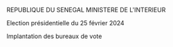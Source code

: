 REPUBLIQUE DU SENEGAL MINISTERE DE L'INTERIEUR

Election présidentielle du 25 février 2024

Implantation des bureaux de vote

<!-- PageNumber="13/23" -->
